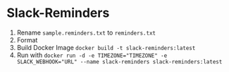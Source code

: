 # Slack-Reminders

1. Rename `sample.reminders.txt` to `reminders.txt`
2. Format
3. Build Docker Image `docker build -t slack-reminders:latest`
4. Run with `docker run -d -e TIMEZONE="TIMEZONE" -e SLACK_WEBHOOK="URL" --name slack-reminders slack-reminders:latest`